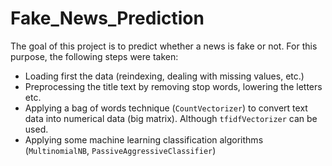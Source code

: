 # Fake_News_Prediction

The goal of this project is to predict whether a news is fake or not. For this purpose, the following steps were taken:
* Loading first the data (reindexing, dealing with missing values, etc.)
* Preprocessing the title text by removing stop words, lowering the letters etc.
* Applying a bag of words technique (`CountVectorizer`) to convert text data into numerical data (big matrix). Although `tfidfVectorizer` can be used. 
* Applying some machine learning classification algorithms (`MultinomialNB`, `PassiveAggressiveClassifier`)

